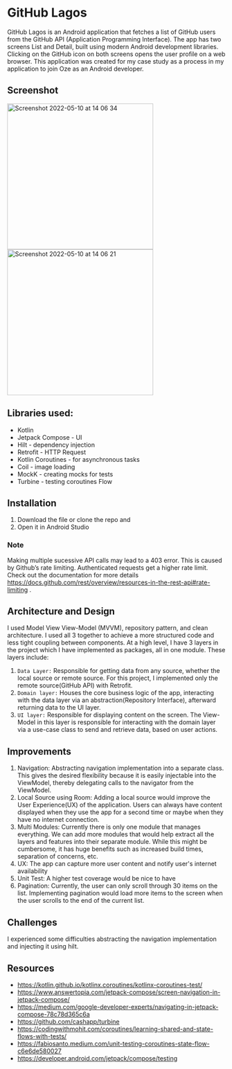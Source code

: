 # GitHub Lagos
GitHub Lagos is an Android application that fetches a list of GitHub users from the GitHub API (Application Programming Interface). The app has two screens List and Detail, built using modern Android development libraries. Clicking on the GitHub icon on both screens opens the user profile on a web browser.
This application was created for my case study as a process in my application to join Oze as an Android developer.

## Screenshot
<img width="337" alt="Screenshot 2022-05-10 at 14 06 34" src="https://user-images.githubusercontent.com/34775925/167648106-83720823-2cb6-4327-b57e-fe7f094a6ca0.png"> <img width="337" alt="Screenshot 2022-05-10 at 14 06 21" src="https://user-images.githubusercontent.com/34775925/167650890-6f95fc9a-6da6-471d-97b7-674a96352724.png">


## Libraries used:
-  Kotlin
-  Jetpack Compose - UI
-  Hilt  -  dependency injection
-  Retrofit - HTTP Request
-  Kotlin Coroutines  - for asynchronous tasks
-  Coil - image loading
-  MockK - creating mocks for tests
-  Turbine - testing coroutines Flow

## Installation
1. Download the file or clone the repo and
2. Open it in Android Studio

### Note 
Making multiple sucessive API calls may lead to a 403 error. This is caused by Github’s rate limiting. Authenticated requests get a higher rate limit. Check out the documentation for more details https://docs.github.com/rest/overview/resources-in-the-rest-api#rate-limiting .


## Architecture and Design
I used Model View View-Model (MVVM), repository pattern, and clean architecture. I used all 3 together to achieve a more structured code and less tight coupling between components. At a high level, I have 3 layers in the project which I have implemented as packages, all in one module. These layers include:
1. `Data Layer:` Responsible for getting data from any source, whether the local source or remote source. For this project, I implemented only the remote source(GitHub API) with Retrofit.
2. `Domain layer:` Houses the core business logic of the app, interacting with the data layer via an abstraction(Repository Interface), afterward returning data to the UI layer.
3. `UI layer:` Responsible for displaying content on the screen. The View-Model in this layer is responsible for interacting with the domain layer via a use-case class to send and retrieve data, based on user actions.



## Improvements
1. Navigation: Abstracting navigation implementation into a separate class. This gives the desired flexibility because it is easily injectable into the ViewModel, thereby delegating calls to the navigator from the ViewModel.
2. Local Source using Room: Adding a local source would improve the User Experience(UX) of the application. Users can always have content displayed when they use the app for a second time or maybe when they have no internet connection.
3. Multi Modules: Currently there is only one module that manages everything. We can add more modules that would help extract all the layers and features into their separate module. While this might be cumbersome, it has huge benefits such as increased build times, separation of concerns, etc.
4. UX: The app can capture more user content and notify user's internet availability
5. Unit Test: A higher test coverage would be nice to have
6. Pagination: Currently, the user can only scroll through 30 items on the list. Implementing pagination would load more items to the screen when the user scrolls to the end of the current list.



## Challenges
I experienced some difficulties abstracting the navigation implementation and injecting it using hilt.

## Resources
- https://kotlin.github.io/kotlinx.coroutines/kotlinx-coroutines-test/
- https://www.answertopia.com/jetpack-compose/screen-navigation-in-jetpack-compose/
- https://medium.com/google-developer-experts/navigating-in-jetpack-compose-78c78d365c6a
- https://github.com/cashapp/turbine
- https://codingwithmohit.com/coroutines/learning-shared-and-state-flows-with-tests/
- https://fabiosanto.medium.com/unit-testing-coroutines-state-flow-c6e6de580027
- https://developer.android.com/jetpack/compose/testing 
